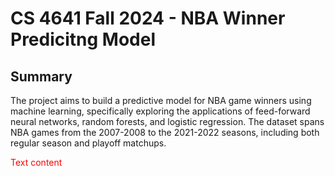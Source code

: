 # CS 4641 Fall 2024 - NBA Winner Predicitng Model

## Summary
The project aims to build a predictive model for NBA game winners using machine learning, specifically exploring the applications of feed-forward neural networks, random forests, and logistic regression. The dataset spans NBA games from the 2007-2008 to the 2021-2022 seasons, including both regular season and playoff matchups.

<span style="color:red">
Text content
</span>
